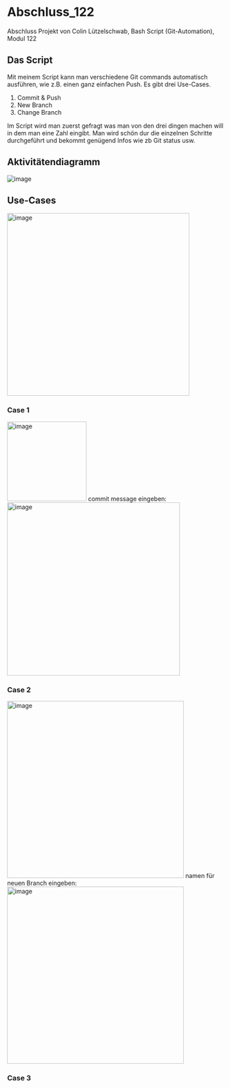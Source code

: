 # Abschluss_122

Abschluss Projekt von Colin Lützelschwab, Bash Script (Git-Automation), Modul 122

## Das Script

Mit meinem Script kann man verschiedene Git commands automatisch ausführen, wie z.B. einen ganz einfachen Push. Es gibt drei Use-Cases.
1. Commit & Push
2. New Branch
3. Change Branch

Im Script wird man zuerst gefragt was man von den drei dingen machen will in dem man eine Zahl eingibt.
Man wird schön dur die einzelnen Schritte durchgeführt und bekommt genügend Infos wie zb Git status usw.

## Aktivitätendiagramm

![image](https://user-images.githubusercontent.com/71329443/150550662-9dd2e21b-73e5-4db1-b4e6-f4596cd6c941.png)


## Use-Cases
<img width="423" alt="image" src="https://user-images.githubusercontent.com/71329443/150550985-d971f677-2a75-4d31-9a15-c166e6d48fb5.png">

### Case 1

<img width="184" alt="image" src="https://user-images.githubusercontent.com/71329443/150551050-f8ef8909-78c7-4020-bbd4-ae740d97da32.png">
commit message eingeben:

<img width="401" alt="image" src="https://user-images.githubusercontent.com/71329443/150551240-06be4df3-a5be-4460-801e-330927af4ee2.png">

### Case 2

<img width="410" alt="image" src="https://user-images.githubusercontent.com/71329443/150551431-ae4fd027-55f5-4749-8991-08cb2606aeb1.png">
namen für neuen Branch eingeben:

<img width="410" alt="image" src="https://user-images.githubusercontent.com/71329443/150551811-0cc9a266-a6e4-4d67-b97b-dfc68e6f30d1.png">

### Case 3


